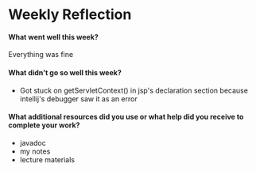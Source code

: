# Weekly Reflection

#### What went well this week? 

Everything was fine

#### What didn't go so well this week? 

* Got stuck on getServletContext() in jsp's declaration section because intellij's debugger saw it as an error 

#### What additional resources did you use or what help did you receive to complete your work?
* javadoc
* my notes
* lecture materials

